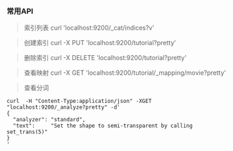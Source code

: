 ### 常用API

> 索引列表 curl 'localhost:9200/_cat/indices?v'

> 创建索引 curl -X PUT 'localhost:9200/tutorial?pretty'

> 删除索引 curl -X DELETE 'localhost:9200/tutorial?pretty'

> 查看映射 curl -X GET 'localhost:9200/tutorial/_mapping/movie?pretty'

> 查看分词
```
curl  -H "Content-Type:application/json" -XGET "localhost:9200/_analyze?pretty" -d'
{
  "analyzer": "standard",
  "text":     "Set the shape to semi-transparent by calling set_trans(5)"
}
'
```